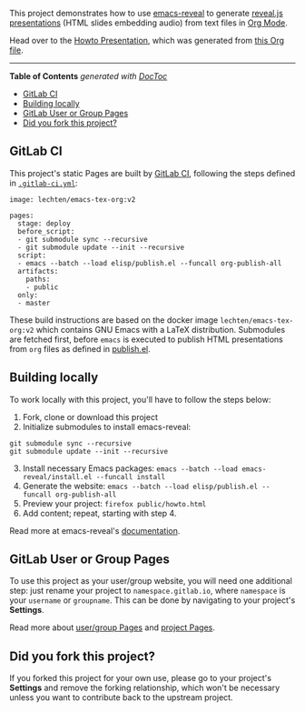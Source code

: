 This project demonstrates how to use
[emacs-reveal](https://gitlab.com/oer/emacs-reveal) to generate
[reveal.js presentations](http://lab.hakim.se/reveal-js/)
(HTML slides embedding audio)
from text files in [Org Mode](http://orgmode.org/).

Head over to the
[Howto Presentation](https://oer.gitlab.io/emacs-reveal-howto/howto.html),
which was generated from [this Org file](howto.org).

---

<!-- START doctoc generated TOC please keep comment here to allow auto update -->
<!-- DON'T EDIT THIS SECTION, INSTEAD RE-RUN doctoc TO UPDATE -->
**Table of Contents**  *generated with [DocToc](https://github.com/thlorenz/doctoc)*

- [GitLab CI](#gitlab-ci)
- [Building locally](#building-locally)
- [GitLab User or Group Pages](#gitlab-user-or-group-pages)
- [Did you fork this project?](#did-you-fork-this-project)

<!-- END doctoc generated TOC please keep comment here to allow auto update -->

## GitLab CI

This project's static Pages are built by [GitLab CI][ci], following the steps
defined in [`.gitlab-ci.yml`](.gitlab-ci.yml):

```
image: lechten/emacs-tex-org:v2

pages:
  stage: deploy
  before_script:
  - git submodule sync --recursive
  - git submodule update --init --recursive
  script:
  - emacs --batch --load elisp/publish.el --funcall org-publish-all
  artifacts:
    paths:
    - public
  only:
  - master
```

These build instructions are based on the docker image
`lechten/emacs-tex-org:v2` which contains GNU Emacs with a LaTeX
distribution.  Submodules are fetched first, before `emacs` is
executed to publish HTML presentations from `org` files as defined in
[publish.el](elisp/publish.el).

## Building locally

To work locally with this project, you'll have to follow the steps below:

1. Fork, clone or download this project
2. Initialize submodules to install emacs-reveal:
```
git submodule sync --recursive
git submodule update --init --recursive
```
3. Install necessary Emacs packages: `emacs --batch --load emacs-reveal/install.el --funcall install`
4. Generate the website: `emacs --batch --load elisp/publish.el --funcall org-publish-all`
5. Preview your project: `firefox public/howto.html`
6. Add content; repeat, starting with step 4.

Read more at emacs-reveal's [documentation][].

## GitLab User or Group Pages

To use this project as your user/group website, you will need one additional
step: just rename your project to `namespace.gitlab.io`, where `namespace` is
your `username` or `groupname`. This can be done by navigating to your
project's **Settings**.

Read more about [user/group Pages][userpages] and [project Pages][projpages].

## Did you fork this project?

If you forked this project for your own use, please go to your project's
**Settings** and remove the forking relationship, which won't be necessary
unless you want to contribute back to the upstream project.

[ci]: https://about.gitlab.com/gitlab-ci/
[emacs-reveal]: https://gitlab.com/oer/emacs-reveal
[documentation]: https://gitlab.com/oer/emacs-reveal-howto
[userpages]: https://docs.gitlab.com/ce/user/project/pages/introduction.html#user-or-group-pages
[projpages]: https://docs.gitlab.com/ce/user/project/pages/introduction.html#project-pages

